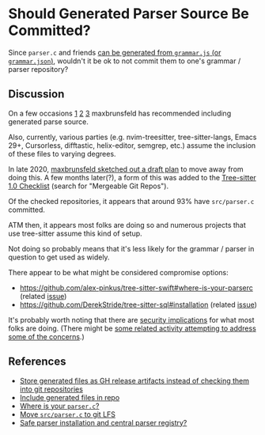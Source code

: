 # Should Generated Parser Source Be Committed?

Since `parser.c` and friends [can be generated from `grammar.js` (or
`grammar.json`)](../generate-subcommand-files/README.md), wouldn't it
be ok to not commit them to one's grammar / parser repository?

## Discussion

On a few occasions
[1](https://github.com/tree-sitter/tree-sitter/issues/240#issuecomment-442184073)
[2](https://github.com/tree-sitter/tree-sitter-julia/pull/14#issuecomment-689143890)
[3](https://github.com/tree-sitter/tree-sitter/issues/447#issuecomment-533303827)
maxbrunsfeld has recommended including generated parse source.

Also, currently, various parties (e.g. nvim-treesitter,
tree-sitter-langs, Emacs 29+, Cursorless, difftastic, helix-editor,
semgrep, etc.) assume the inclusion of these files to varying degrees.

In late 2020, [maxbrunsfeld sketched out a draft
plan](https://github.com/tree-sitter/tree-sitter/issues/730#issuecomment-736018228)
to move away from doing this.  A few months later(?), a form of this
was added to the [Tree-sitter 1.0
Checklist](https://github.com/tree-sitter/tree-sitter/issues/930)
(search for "Mergeable Git Repos").

Of the checked repositories, it appears that around 93% have
`src/parser.c` committed.

ATM then, it appears most folks are doing so and numerous projects
that use tree-sitter assume this kind of setup.

Not doing so probably means that it's less likely for the grammar /
parser in question to get used as widely.

There appear to be what might be considered compromise options:

* https://github.com/alex-pinkus/tree-sitter-swift#where-is-your-parserc
  (related
  [issue](https://github.com/alex-pinkus/tree-sitter-swift/issues/149))
* https://github.com/DerekStride/tree-sitter-sql#installation (related
  [issue](https://github.com/DerekStride/tree-sitter-sql/issues/76))

It's probably worth noting that there are [security
implications](https://github.com/tree-sitter/tree-sitter/issues/1641)
for what most folks are doing.  (There might be [some related activity
attempting to address some of the
concerns](https://github.com/nvim-treesitter/nvim-treesitter/issues/4425#issuecomment-1452507887).)

## References

* [Store generated files as GH release artifacts instead of checking
  them into git
  repositories](https://github.com/tree-sitter/tree-sitter/issues/730)
* [Include generated files in
  repo](https://github.com/alex-pinkus/tree-sitter-swift/issues/149)
* [Where is your
  `parser.c`?](https://github.com/alex-pinkus/tree-sitter-swift#where-is-your-parserc)
* [Move `src/parser.c` to git
  LFS](https://github.com/tree-sitter/tree-sitter-c-sharp/issues/273)
* [Safe parser installation and central parser
  registry?](https://github.com/tree-sitter/tree-sitter/issues/1641)

